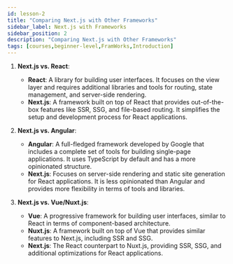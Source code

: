 ```yaml
---
id: lesson-2
title: "Comparing Next.js with Other Frameworks"
sidebar_label: Next.js with Frameworks
sidebar_position: 2
description: "Comparing Next.js with Other Frameworks"
tags: [courses,beginner-level,FramWorks,Introduction]
--- 
```

 

1. **Next.js vs. React**:
   - **React**: A library for building user interfaces. It focuses on the view layer and requires additional libraries and tools for routing, state management, and server-side rendering.
   - **Next.js**: A framework built on top of React that provides out-of-the-box features like SSR, SSG, and file-based routing. It simplifies the setup and development process for React applications.

2. **Next.js vs. Angular**:
   - **Angular**: A full-fledged framework developed by Google that includes a complete set of tools for building single-page applications. It uses TypeScript by default and has a more opinionated structure.
   - **Next.js**: Focuses on server-side rendering and static site generation for React applications. It is less opinionated than Angular and provides more flexibility in terms of tools and libraries.

3. **Next.js vs. Vue/Nuxt.js**:
   - **Vue**: A progressive framework for building user interfaces, similar to React in terms of component-based architecture.
   - **Nuxt.js**: A framework built on top of Vue that provides similar features to Next.js, including SSR and SSG.
   - **Next.js**: The React counterpart to Nuxt.js, providing SSR, SSG, and additional optimizations for React applications.
